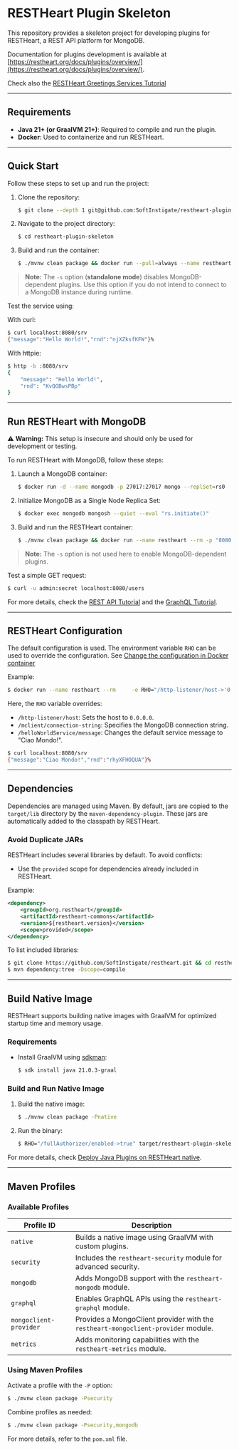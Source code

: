 # RESTHeart Plugin Skeleton

This repository provides a skeleton project for developing plugins for RESTHeart, a REST API platform for MongoDB.

Documentation for plugins development is available at [https://restheart.org/docs/plugins/overview/](https://restheart.org/docs/plugins/overview/).

Check also the [RESTHeart Greetings Services Tutorial](https://restheart.org/docs/plugins/tutorial)

---

## Requirements

- **Java 21+ (or GraalVM 21+)**: Required to compile and run the plugin.
- **Docker**: Used to containerize and run RESTHeart.

---

## Quick Start

Follow these steps to set up and run the project:

1. Clone the repository:
   ```bash
   $ git clone --depth 1 git@github.com:SoftInstigate/restheart-plugin-skeleton.git
   ```
2. Navigate to the project directory:
   ```bash
   $ cd restheart-plugin-skeleton
   ```
3. Build and run the container:
   ```bash
   $ ./mvnw clean package && docker run --pull=always --name restheart --rm -p "8080:8080" -v ./target:/opt/restheart/plugins/custom softinstigate/restheart -s
   ```

> **Note:** The `-s` option (**standalone mode**) disables MongoDB-dependent plugins. Use this option if you do not intend to connect to a MongoDB instance during runtime.

Test the service using:

With curl:
```bash
$ curl localhost:8080/srv
{"message":"Hello World!","rnd":"njXZksfKFW"}%
```

With httpie:
```bash
$ http -b :8080/srv
{
    "message": "Hello World!",
    "rnd": "KvQGBwsPBp"
}
```

---

## Run RESTHeart with MongoDB

⚠️ **Warning:** This setup is insecure and should only be used for development or testing.

To run RESTHeart with MongoDB, follow these steps:

1. Launch a MongoDB container:
   ```bash
   $ docker run -d --name mongodb -p 27017:27017 mongo --replSet=rs0
   ```
2. Initialize MongoDB as a Single Node Replica Set:
   ```bash
   $ docker exec mongodb mongosh --quiet --eval "rs.initiate()"
   ```
3. Build and run the RESTHeart container:
   ```bash
   $ ./mvnw clean package && docker run --name restheart --rm -p "8080:8080" -v ./target:/opt/restheart/plugins/custom softinstigate/restheart
   ```

> **Note:** The `-s` option is not used here to enable MongoDB-dependent plugins.

Test a simple GET request:
```bash
$ curl -u admin:secret localhost:8080/users
```

For more details, check the [REST API Tutorial](https://restheart.org/docs/mongodb-rest/tutorial) and the [GraphQL Tutorial](https://restheart.org/docs/mongodb-graphql/tutorial).

---

## RESTHeart Configuration

The default configuration is used. The environment variable `RHO` can be used to override the configuration. See [Change the configuration in Docker container](https://restheart.org/docs/configuration#change-the-configuration-in-docker-container)

Example:
```bash
$ docker run --name restheart --rm     -e RHO="/http-listener/host->'0.0.0.0';/mclient/connection-string->'mongodb://host.docker.internal';/helloWorldService/message->'Ciao Mondo!'"     -p "8080:8080"     -v ./target:/opt/restheart/plugins/custom     softinstigate/restheart -s
```

Here, the `RHO` variable overrides:
- `/http-listener/host`: Sets the host to `0.0.0.0`.
- `/mclient/connection-string`: Specifies the MongoDB connection string.
- `/helloWorldService/message`: Changes the default service message to "Ciao Mondo!".

```bash
$ curl localhost:8080/srv
{"message":"Ciao Mondo!","rnd":"rhyXFHOQUA"}%
```

---

## Dependencies

Dependencies are managed using Maven. By default, jars are copied to the `target/lib` directory by the `maven-dependency-plugin`. These jars are automatically added to the classpath by RESTHeart.

### Avoid Duplicate JARs

RESTHeart includes several libraries by default. To avoid conflicts:
- Use the `provided` scope for dependencies already included in RESTHeart.

Example:
```xml
<dependency>
    <groupId>org.restheart</groupId>
    <artifactId>restheart-commons</artifactId>
    <version>${restheart.version}</version>
    <scope>provided</scope>
</dependency>
```

To list included libraries:
```bash
$ git clone https://github.com/SoftInstigate/restheart.git && cd restheart
$ mvn dependency:tree -Dscope=compile
```

---

## Build Native Image

RESTHeart supports building native images with GraalVM for optimized startup time and memory usage.

### Requirements
- Install GraalVM using [sdkman](https://sdkman.io/):
  ```bash
  $ sdk install java 21.0.3-graal
  ```

### Build and Run Native Image

1. Build the native image:
   ```bash
   $ ./mvnw clean package -Pnative
   ```
2. Run the binary:
   ```bash
   $ RHO="/fullAuthorizer/enabled->true" target/restheart-plugin-skeleton
   ```

For more details, check [Deploy Java Plugins on RESTHeart native](https://restheart.org/docs/plugins/deploy#deploy-java-plugins-on-restheart-native).

---

## Maven Profiles

### Available Profiles

| Profile ID             | Description                                                                       |
| ---------------------- | --------------------------------------------------------------------------------- |
| `native`               | Builds a native image using GraalVM with custom plugins.                          |
| `security`             | Includes the `restheart-security` module for advanced security.                   |
| `mongodb`              | Adds MongoDB support with the `restheart-mongodb` module.                         |
| `graphql`              | Enables GraphQL APIs using the `restheart-graphql` module.                        |
| `mongoclient-provider` | Provides a MongoClient provider with the `restheart-mongoclient-provider` module. |
| `metrics`              | Adds monitoring capabilities with the `restheart-metrics` module.                 |

### Using Maven Profiles

Activate a profile with the `-P` option:
```bash
$ ./mvnw clean package -Psecurity
```

Combine profiles as needed:
```bash
$ ./mvnw clean package -Psecurity,mongodb
```

For more details, refer to the `pom.xml` file.
